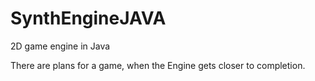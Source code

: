 # SynthEngineJAVA
2D game engine in Java

There are plans for a game, when the Engine gets closer to completion.
